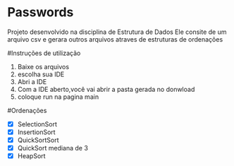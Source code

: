 # Passwords
Projeto desenvolvido na disciplina de Estrutura de Dados
Ele consite de um arquivo csv e gerara outros arquivos atraves de estruturas de ordenações

#Instruções de utilização
1. Baixe os arquivos
2. escolha sua IDE
3. Abri a IDE
4. Com a IDE aberto,você vai abrir a pasta gerada no donwload
5. coloque run na pagina main

#Ordenações
- [x] SelectionSort
- [x] InsertionSort
- [x] QuickSortSort
- [x] QuickSort mediana de 3
- [x] HeapSort
